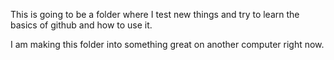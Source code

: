 This is going to be a folder where I test new things and try to learn the basics of github and how to use it.

I am making this folder into something great on another computer right now.



